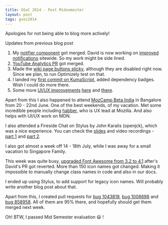 ```yaml
---
title: GSoC 2014 - Post Midsemester
layout: post
tags: gsoc2014
---
```


Apologies for not being able to blog more actively!

Updates from previous blog post

1. My [notifier component][0] got merged. David is now working on [improved notifications][1] sitewide. So my work might be side lined.
2. [YouTube Analytics PR][2] got merged.
3. Made the [wiki page buttons sticky][3], although they are disabled right now. Since we plan, to run Optimizely test on that.
4. I landed my [first commit on KumaScript][4], added dependency badges. Wish I could do more there.
5. Some more [UI/UX improvements][5] [here][6] and [there][7].

Apart from this I also happened to attend [MozCamp Beta India][8] in Bangalore from 20 - 22nd June. One of the best weekends, of my vacation. Met some incredible people including [habber][9], who is UX lead at Mozilla. And also helps with UI/UX work on MDN.

I also attended a Fireside Chat on Stylus by John Karalis (openjck), which was a nice experience. You can check the [slides][16] and video recordings - [part 1][10] and [part 2][11].

I also got almost a week off 14 - 18th July, while I was away for a small vacation to Singapore Family. 

This week was quite busy, [upgraded Font Awesome from 3.2 to 4.1][12] after's David's PR got reverted. More than 150 icon names got changed. Making it impossible to manually change class names in code and also in our docs.

I ended up using Stylus, to add support for legacy icon names. Will probably write another blog post about that.

Apart from this, I created pull requests for [bug 1043818][13], [bug 1008698][14] and [bug 858958][15]. All of them are 95% there, and hopefully should get them merged next week.

Oh! BTW, I passed Mid Semester evaluation :smiley: ! 

[0]:https://github.com/mozilla/kuma/pull/2441
[1]:https://github.com/mozilla/kuma/pull/2587
[2]:https://github.com/mozilla/kuma/pull/2477
[3]:https://github.com/mozilla/kuma/pull/2510
[4]:https://github.com/mozilla/kumascript/pull/48
[5]:https://github.com/mozilla/kuma/pull/2554
[6]:https://github.com/mozilla/kuma/pull/2485
[7]:https://github.com/mozilla/kuma/pull/2551
[8]:https://wiki.mozilla.org/MozCamps_2014
[9]:http://twitter.com/habber
[10]:https://vreplay.mozilla.com/replay/showRecordingExternal.html?key=vN5xVc3aZJfURjC
[11]:https://vreplay.mozilla.com/replay/showRecordingExternal.html?key=lATwK0wiusQ4kDe
[16]:http://slides.openjck.com/s/stylus-and-mdn/?full#cover
[12]:https://github.com/mozilla/kuma/pull/2588
[13]:https://github.com/mozilla/kuma/pull/2576
[14]:https://github.com/mozilla/kuma/pull/2580
[15]:https://github.com/mozilla/kuma/pull/2586

